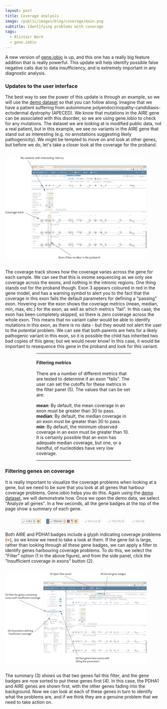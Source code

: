 ```yaml
---
layout: post
title: Coverage analysis
image: /public/images/blog/coverage/main.png
subtitle: Identifying problems with coverage
tags:
  - Alistair Ward
  - gene.iobio
---
```


A new version of <a href="http://gene.iobio.io/" target="_blank">gene.iobio</a> is up, and this one has a really big feature addition that is really powerful. This update will help identify possible false negative calls due to data insufficiency, and is extremely important in any diagnostic analysis.

### Updates to the user interface
The best way to see the power of this update is through an example, so we will use the <a href="http://gene.iobio.io/?species=Human&rel0=proband&rel1=mother&rel2=father&build=GRCh37&rel=mother&name0=NA12878&vcf0=https://s3.amazonaws.com/iobio/samples/vcf/platinum-exome.vcf.gz&tbi0=&bam0=https://s3.amazonaws.com/iobio/samples/bam/NA12878.exome.bam&bai0=&sample0=NA12878&name1=NA12891&vcf1=https://s3.amazonaws.com/iobio/samples/vcf/platinum-exome.vcf.gz&tbi1=&bam1=https://s3.amazonaws.com/iobio/samples/bam/NA12891.exome.bam&bai1=&sample1=NA12891&name2=NA12892&vcf2=https://s3.amazonaws.com/iobio/samples/vcf/platinum-exome.vcf.gz&tbi2=&bam2=https://s3.amazonaws.com/iobio/samples/bam/NA12892.exome.bam&bai2=&sample2=NA12892&gene=AIRE&genes=RAI1,AIRE,MYLK2,PDGFB,PDHA1" target="_blank">demo dataset</a> so that you can follow along. Imagine that we have a patient suffering from autoimmune polyendocrinopathy-candidiasis-ectodermal dystrophy (APECED). We know that mutations in the AIRE gene can be associated with this disorder, so we are using gene.iobio to check for any mutations. The dataset we are looking at is modified public data, not a real patient, but in this example, we see no variants in the AIRE gene that stand out as interesting (e.g. no annotations suggesting likely pathogenicity). We might be tempted to move on and look at other genes, but before we do, let's take a closer look at the coverage for the proband.

<div><img src="/public/images/blog/coverage/AIRE.png" style="width:90%; margin:15px 0px 15px 0px;"></div>

The coverage track shows how the coverage varies across the gene for each sample. We can see that this is exome sequencing as we only see coverage across the exons, and nothing in the intronic regions. One thing stands out for the proband though. Exon 3 appears coloured in red in the gene model, and has a warning symbol to alert you to the fact that the coverage in this exon fails the default parameters for defining a "passing" exon. Hovering over the exon shows the coverage metrics (mean, median, min, max, etc.) for the exon, as well as which metrics "fail". In this case, the exon has been completely skipped, so there is zero coverage across the whole exon. This means that no variant caller would be able to identify mutations in this exon, as there is no data - but they would not alert the user to the potential problem. We can see that both parents are hets for a likely pathogenic variant in this exon, so it is possible the child has inherited two bad copies of this gene; but we would never know! In this case, it would be important to resequence this gene in the proband and look for this variant.

<hr style="border-width:5px; margin-left:100px; margin-right:100px;">
<div style="margin-left:100px; margin-right:100px;">
<h4>Filtering metrics</h4>
There are a number of different metrics that are tested to determine if an exon "fails". The user can set the cutoffs for these metrics in the filter panel (5). The values that can be set are:
</div>
<br>
<div style="margin-left:100px; margin-right:100px;"><strong>mean</strong>: By default, the mean coverage in an exon must be greater than 30 to pass.</div>
<div style="margin-left:100px; margin-right:100px;"><strong>median</strong>: By default, the median coverage in an exon must be greater than 30 to pass.</div>
<div style="margin-left:100px; margin-right:100px;"><strong>min</strong>: By default, the minimum observed coverage in an exon must be greater than 10. It is certainly possible that an exon has adequate median coverage, but one, or a handful, of nucleotides have very low coverage.</div>
<hr style="border-width:5px; margin-left:100px; margin-right:100px;">

### Filtering genes on coverage
It is really important to visualize the coverage problems when looking at a gene, but we need to be sure that you look at all genes that harbour coverage problems. Gene.iobio helps you do this. Again using the <a href="http://gene.iobio.io/?species=Human&rel0=proband&rel1=mother&rel2=father&build=GRCh37&rel=mother&name0=NA12878&vcf0=https://s3.amazonaws.com/iobio/samples/vcf/platinum-exome.vcf.gz&tbi0=&bam0=https://s3.amazonaws.com/iobio/samples/bam/NA12878.exome.bam&bai0=&sample0=NA12878&name1=NA12891&vcf1=https://s3.amazonaws.com/iobio/samples/vcf/platinum-exome.vcf.gz&tbi1=&bam1=https://s3.amazonaws.com/iobio/samples/bam/NA12891.exome.bam&bai1=&sample1=NA12891&name2=NA12892&vcf2=https://s3.amazonaws.com/iobio/samples/vcf/platinum-exome.vcf.gz&tbi2=&bam2=https://s3.amazonaws.com/iobio/samples/bam/NA12892.exome.bam&bai2=&sample2=NA12892&gene=RAI1&genes=RAI1,AIRE,MYLK2,PDGFB,PDHA1" target="_blank">demo dataset</a>, we will demonstrate how. Once we open the demo data, we select "Analyze all genes". In a few seconds, all the gene badges at the top of the page show a summary of each gene.

<div><center><img src="/public/images/blog/coverage/gene_badges.png" style="width:80%; margin:8px 0px 10px 0px;" align="middle"></center></div>

Both AIRE and PDHA1 badges include a glyph indicating coverage problems (<img src="/public/images/blog/coverage/coverage_glyph.png" style="width:2%; margin:0px 0px;">), so we know we need to take a look at them. If the gene list is large, rather than looking through all these gene badges, we can apply a filter to identify genes harbouring coverage problems. To do this, we select the "Filter" option (1 in the above figure), and from the side panel, click the "Insufficient coverage in exons" button (2).

<div><img src="/public/images/blog/coverage/filter.png" style="width:90%; margin:15px 0px 15px 0px;"></div>

The summary (3) shows us that two genes fail this filter, and the gene badges are now sorted to put these genes first (4). In this case, the PDHA1 and AIRE genes are shown first, with the other genes fading into the background. Now we can look at each of these genes in turn to identify what the problems are, and if we think they are a genuine problem that we need to take action on.

